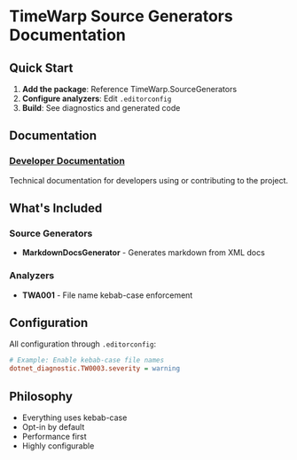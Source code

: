 # TimeWarp Source Generators Documentation

## Quick Start

1. **Add the package**: Reference TimeWarp.SourceGenerators
2. **Configure analyzers**: Edit `.editorconfig`
3. **Build**: See diagnostics and generated code

## Documentation

### [Developer Documentation](./developer/overview.md)
Technical documentation for developers using or contributing to the project.

## What's Included

### Source Generators
- **MarkdownDocsGenerator** - Generates markdown from XML docs

### Analyzers
- **TWA001** - File name kebab-case enforcement

## Configuration

All configuration through `.editorconfig`:

```ini
# Example: Enable kebab-case file names
dotnet_diagnostic.TW0003.severity = warning
```

## Philosophy

- Everything uses kebab-case
- Opt-in by default
- Performance first
- Highly configurable